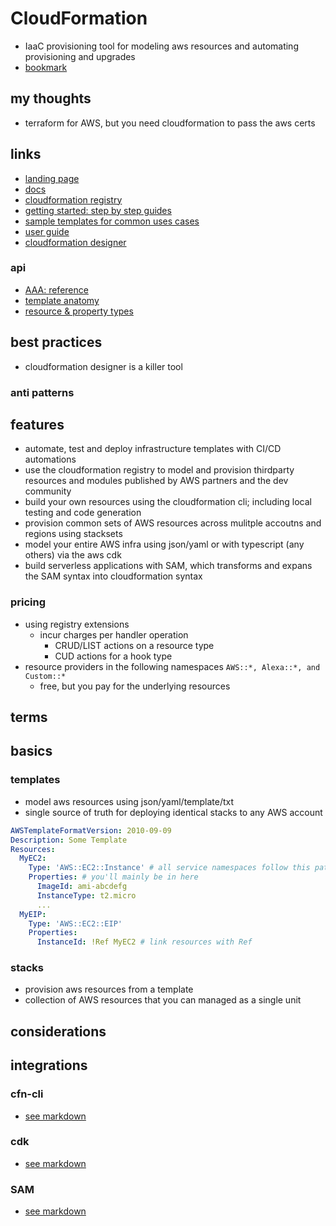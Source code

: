 # CloudFormation

- IaaC provisioning tool for modeling aws resources and automating provisioning and upgrades
- [bookmark](https://docs.aws.amazon.com/AWSCloudFormation/latest/UserGuide/Welcome.html)

## my thoughts

- terraform for AWS, but you need cloudformation to pass the aws certs

## links

- [landing page](https://aws.amazon.com/cloudformation/?did=ap_card&trk=ap_card)
- [docs](https://docs.aws.amazon.com/cloudformation/)
- [cloudformation registry](https://docs.aws.amazon.com/AWSCloudFormation/latest/UserGuide/registry.html)
- [getting started: step by step guides](https://aws.amazon.com/cloudformation/getting-started/)
- [sample templates for common uses cases](https://docs.aws.amazon.com/AWSCloudFormation/latest/UserGuide/cfn-sample-templates.html)
- [user guide](https://docs.aws.amazon.com/AWSCloudFormation/latest/UserGuide/index.html)
- [cloudformation designer](https://console.aws.amazon.com/cloudformation/designer)

### api

- [AAA: reference](https://docs.aws.amazon.com/AWSCloudFormation/latest/APIReference/index.html)
- [template anatomy](https://docs.aws.amazon.com/AWSCloudFormation/latest/UserGuide/template-anatomy.html)
- [resource & property types](https://docs.aws.amazon.com/AWSCloudFormation/latest/UserGuide/aws-template-resource-type-ref.html)

## best practices

- cloudformation designer is a killer tool

### anti patterns

## features

- automate, test and deploy infrastructure templates with CI/CD automations
- use the cloudformation registry to model and provision thirdparty resources and modules published by AWS partners and the dev community
- build your own resources using the cloudformation cli; including local testing and code generation
- provision common sets of AWS resources across mulitple accoutns and regions using stacksets
- model your entire AWS infra using json/yaml or with typescript (any others) via the aws cdk
- build serverless applications with SAM, which transforms and expans the SAM syntax into cloudformation syntax

### pricing

- using registry extensions
  - incur charges per handler operation
    - CRUD/LIST actions on a resource type
    - CUD actions for a hook type
- resource providers in the following namespaces `AWS::*, Alexa::*, and Custom::*`
  - free, but you pay for the underlying resources

## terms

## basics

### templates

- model aws resources using json/yaml/template/txt
- single source of truth for deploying identical stacks to any AWS account

```yaml
AWSTemplateFormatVersion: 2010-09-09
Description: Some Template
Resources:
  MyEC2:
    Type: 'AWS::EC2::Instance' # all service namespaces follow this pattern
    Properties: # you'll mainly be in here
      ImageId: ami-abcdefg
      InstanceType: t2.micro
      ...
  MyEIP:
    Type: 'AWS::EC2::EIP'
    Properties:
      InstanceId: !Ref MyEC2 # link resources with Ref
```

### stacks

- provision aws resources from a template
- collection of AWS resources that you can managed as a single unit

## considerations

## integrations

### cfn-cli

- [see markdown](../devtools/cli-cfn.md)

### cdk

- [see markdown](../devtools/cdk.md)

### SAM

- [see markdown](../devtools/cli-sam.md)
